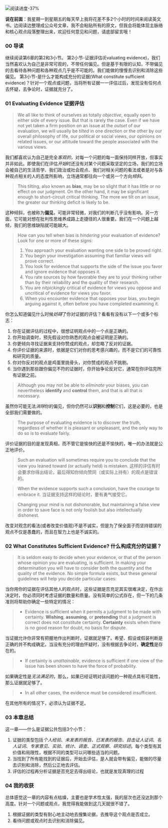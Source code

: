 ![阅读进度-37%](http://q14f5e3g9.bkt.clouddn.com/FjDt8cv0aqvdYn1UNZGQSdtDuO44)

**说在前面**：我星期一到星期五的每天早上我将花差不多2个小时的时间来阅读英文书。边阅读边整理成公众号文章，我不会粘贴所有的原文，但我会将能体现主脉络和核心观点段落整理出来，欢迎任何意见和问题，请底部留言哦！

### 00 导读
继续阅读第6章的第2和3小节。
第2小节-证据评估(Evaluating evidence)，我们当然喜欢认为自己是非常可观的，不带任何偏见。但是基于有限的认知，不带偏见的去看待各种问题和各种观点几乎是不可能的。我们能做的慢慢去识别和消除这些偏见。
第3小节-是什么才能构成充分的证据(What constitute sufficient evidence)？针对一个观点或问题，当将所有证据一一评估过后，发现没有任何点去怀疑，去争论时，证据就充分了。

### 01 Evaluating Evidence 证据评估
>We all like to think of ourselves as totally *objective*, equally open to either side of every issue. But that is rarely the case. Even if we have not yet taken a firm position on an issue at the *outset* of our evaluation, we will usually be *tilted* in one direction or the other by our overall philosophy of life, our political or social views, our opinions on related issues, or our attitude toward the people associated with the various views. 

我们都喜欢认为自己是完全*客观的*，对每一个问题的每一面保持同样开放，但事实并非如此。即使我们在评估*开始*时还没有对某个问题采取坚定的立场，我们的立场会被自己的生活哲学、我们政治或社会观点、我们对相关问题的看法或者是对与各种观点相关的人的态度所影响，立场通常都往向一个或另一个方向*倾斜*。

>This tilting, also known as **bias**, may be so slight that it has little or no effect on our judgment. On the other hand, it may be significant enough to short-circuit critical thinking. The more we tilt on an issue, the greater our thinking deficit is likely to be.

这种倾斜，也被称为**偏见**，可能非常轻微，对我们的判断几乎没有影响。另一方面，它可能对想在批判性思维养成路上走捷径的人很重要。我们在一个问题上越倾，我们的思维缺陷就可能越大。

>How can you tell when bias is *hindering* your evaluation of evidence? Look for one or more of these signs:
>1. You approach your evaluation wanting one side to be proved right.
>2. You begin your investigation assuming that familiar views will prove correct.
>3. You look for evidence that supports the side of the issue you favor and ignore evidence that opposes it.
>4.  You rate sources by how favorable they are to your thinking rather than by their reliability and the quality of their research.
>5. You are *nitpickingly* critical of evidence for views you oppose and uncritical of evidence for views you favor.
>6. When you encounter evidence that opposes your bias, you begin arguing against it, often before you have completed examining it.

你怎么知道偏见什么时候*妨碍*了你对证据的评估？看看有没有以下一个或多个标志：
1. 你在证据评估的过程中，很想证明观点中的一个点是正确的。
2. 你开始调查时，预先假设对你熟悉的观点会被证明是正确的。
3. 你更倾向寻找证据来支持你赞成的观点，却忽略了反对的证据。
4. 你评价证据的来源时，依据是它们对你的思考感兴趣的，而不是它们的可靠性和研究的质量。
5. 你对你反对的观点是鸡蛋里挑骨头，对你赞成的观点不挑剔。
6. 当你遇到那些跟你偏见不符的证据时，你开始争论反对它，通常在你评估完所有证据之前。

> Although you may not be able to *eliminate* your biases, you can nevertheless **identify** and **control** them, and that is all that is necessary.

虽然你可能无法*消除*你的偏见，但你仍然可以**识别**和**控制**它们，这是必要的，也是全部我们需要做的。

> The purpose of evaluating evidence is to discover the truth, regardless of whether it is pleasant or unpleasant, and the only way to do so is to evaluate fairly.

评价证据的目的是发现真相，而不管它是愉快的还是不愉快的，唯一的办法就是公正地评价。

> Such an evaluation will sometimes require you to conclude that the view you leaned toward (or actually held) is mistaken.
这样的评估有时会要求你得出结论，最后得知你倾向赞同（或实际上持有）的观点是错误的。

> When the evidence supports such a conclusion, have the courage to embrace it.
当证据支持这样的结论时，要有勇气接受它。

> Changing your mind is not dishonorable, but maintaining a false view in order to save face is not only foolish but also intellectually dishonest.

改变对观念的看法(或者改变价值观)不是不诚实，但是为了保全面子而坚持错误的观点不仅是愚蠢的，而且在智力上也是不诚实的。

### 02 What Constitutes Sufficient Evidence? 什么构成充分的证据？
> It is seldom easy to decide when your evidence, or that of the person whose opinion you are evaluating, is sufficient. In making your determination you will have to consider both the quantity and the quality of the evidence. No simple formula exists, but these general guidelines will help you decide particular cases:

当你用你的证据在评估其他人的观点时，这些证据是否充足其实很难决定，在作出决定时，你必须同时考虑证据的数量和质量。没有简单的公式存在，但一下的几条准则将帮助你确定一些特定的情况：

> * Evidence is sufficient when it permits a judgment to be made with certainty.
>**Wishing**, **assuming**, or **pretending** that a judgment is correct does not constitute certainty. **Certainty** exists when there is no good reason for doubt, no basis for dispute. 

当证据允许你非常有把握地作出判断时，证据就足够了。希望、假设或假装判断是正确的并不构成确定。当没有充分的理由怀疑时，没有根据去争论时，**确定性**是存在的。

>* If certainty is *unattainable*, evidence is sufficient if one view of the issue has been shown to have the force of probability.

如果确定性是*无法满足的*，那么，如果已经证明对该问题的一种观点具有可能性，那么证据就足够了。

>*  In all other cases, the evidence must be considered insufficient.

在其他所有的情况下，必须认为证据不足。

### 03 本章总结
这一章——什么是证据公共包括3个小节：
1. 证据的类型包括*个人经验*、*未发表的报告*、*已发表的报告*、*目击证人证词*、*名人证词*、*专家意见*、*实验*、*统计*、*调查*、*正式观察*、*研究综述*。每个类型有其价值和局限性，根据不同的类型可以问哪些适当的问题。
2. 当找到了所有能找到的证据后，开始去评估，是人就会带有偏见，能做的尽量去识别和消除，然后公正地去评估。
3. 评估的过程再分析证据是否充足去得出结论，也就是发现真理的过程

### 04 我的收获
总体感觉这一章的内容有点枯燥，主要也是学术性太强，我的层次也还没达到那个高度。针对一个问题或观点，我觉得我能做到这几天就很不错了。
1. 根据证据的类型有耐心地主动地去搜集论据，去推导这个观点是否成立。
2. 看待问题或观点时去识别和消除偏见。


